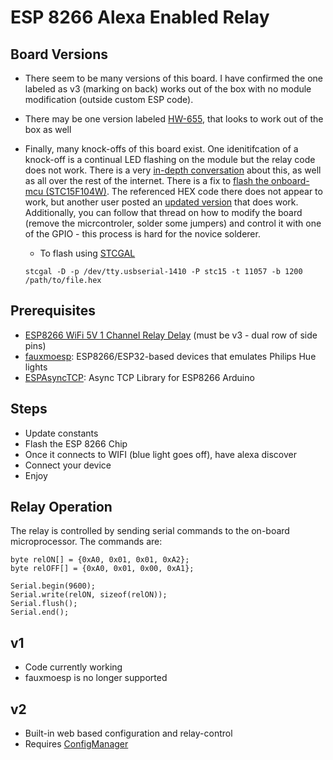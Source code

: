 # ESP 8266 Alexa Enabled Relay

## Board Versions

- There seem to be many versions of this board. I have confirmed the one labeled as v3 (marking on back) works
out of the box with no module modification (outside custom ESP code). 

- There may be one version labeled [HW-655](https://www.youtube.com/watch?v=D470BrL15wA), that looks to work out of the box as well

- Finally, many knock-offs of this board exist. One idenitifcation of a knock-off is a continual LED flashing on the module
but the relay code does not work. There is a very [in-depth conversation](https://www.esp8266.com/viewtopic.php?f=160&t=13164) about this, as well as all over the rest of the internet. There is a fix to [flash the onboard-mcu (STC15F104W)](https://www.esp8266.com/viewtopic.php?f=160&t=13164&start=68#p74262). The referenced HEX code there does not appear to work, but another user posted an [updated version](https://www.esp8266.com/viewtopic.php?f=160&t=13164&start=96#p81907) that does work. Additionally, you can follow that thread on how to modify the board (remove the micrcontroler, solder some jumpers) and control it with one of the GPIO - this process is hard for the novice solderer.

    - To flash using [STCGAL](https://github.com/grigorig/stcgal) 
     ```
     stcgal -D -p /dev/tty.usbserial-1410 -P stc15 -t 11057 -b 1200 /path/to/file.hex
     ```


## Prerequisites

- [ESP8266 WiFi 5V 1 Channel Relay Delay](https://amzn.to/3ga0q2c) (must be v3 - dual row of side pins)
- [fauxmoesp](https://bitbucket.org/xoseperez/fauxmoesp/src/master/):  ESP8266/ESP32-based devices that emulates Philips Hue lights
- [ESPAsyncTCP](https://github.com/me-no-dev/ESPAsyncTCP): Async TCP Library for ESP8266 Arduino

## Steps

- Update constants 
- Flash the ESP 8266 Chip
- Once it connects to WIFI (blue light goes off), have alexa discover
- Connect your device
- Enjoy

## Relay Operation 

The relay is controlled by sending serial commands to the on-board microprocessor. The commands are:

```
byte relON[] = {0xA0, 0x01, 0x01, 0xA2}; 
byte relOFF[] = {0xA0, 0x01, 0x00, 0xA1};

Serial.begin(9600);
Serial.write(relON, sizeof(relON));
Serial.flush();
Serial.end();

```

## v1

- Code currently working
- fauxmoesp is no longer supported 

## v2

- Built-in web based configuration and relay-control
- Requires [ConfigManager](https://github.com/nrwiersma/ConfigManager)




